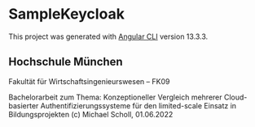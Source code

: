 # SampleKeycloak

This project was generated with [Angular CLI](https://github.com/angular/angular-cli) version 13.3.3.


## Hochschule München
Fakultät für Wirtschaftsingenieurswesen – FK09

Bachelorarbeit zum Thema:
Konzeptioneller Vergleich mehrerer Cloud-basierter Authentifizierungssysteme für den limited-scale Einsatz in Bildungsprojekten
(c) Michael Scholl, 01.06.2022

